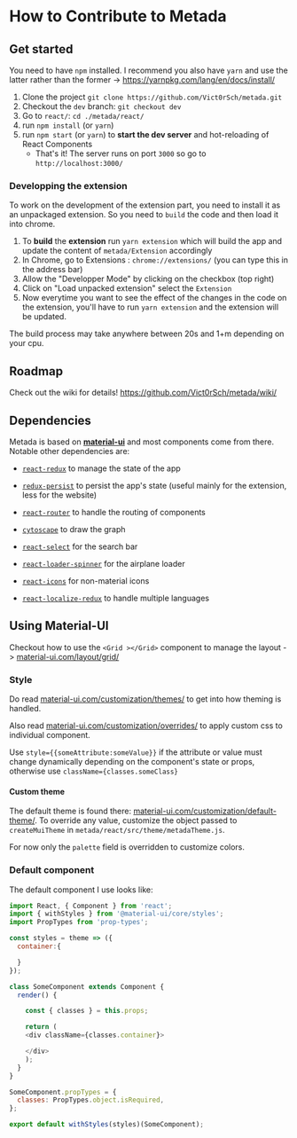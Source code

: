 # How to Contribute to Metada

## Get started

You need to have `npm` installed. I recommend you also have `yarn` and use the latter rather than the former -> https://yarnpkg.com/lang/en/docs/install/

1. Clone the project `git clone https://github.com/Vict0rSch/metada.git`
2. Checkout the `dev` branch: `git checkout dev`
3. Go to `react/`: `cd ./metada/react/`
4. run `npm install` (or `yarn`)
5. run `npm start` (or `yarn`) to **start the dev server** and hot-reloading of React Components
    * That's it! The server runs on port `3000` so go to `http://localhost:3000/`

### Developping the extension

To work on the development of the extension part, you need to install it as an unpackaged extension. So you need to `build` the code and then load it into chrome.

1. To **build** the **extension** run `yarn extension` which will build the app and update the content of `metada/Extension` accordingly
2. In Chrome, go to Extensions : `chrome://extensions/` (you can type this in the address bar)
3. Allow the "Developper Mode" by clicking on the checkbox (top right)
4. Click on "Load unpacked extension" select the `Extension`
5. Now everytime you want to see the effect of the changes in the code on the extension, you'll have to run `yarn extension` and the extension will be updated. 

The build process may take anywhere between 20s and 1+m depending on your cpu.

## Roadmap

Check out the wiki for details! https://github.com/Vict0rSch/metada/wiki/

## Dependencies

Metada is based on [**material-ui**](https://material-ui.com/) and most components come from there. Notable other dependencies are:

* [`react-redux`](https://github.com/reduxjs/react-redux) to manage the state of the app
* [`redux-persist`](https://github.com/rt2zz/redux-persist) to persist the app's state (useful mainly for the extension, less for the website)
* [`react-router`](https://github.com/ReactTraining/react-router) to handle the routing of components
* [`cytoscape`](https://js.cytoscape.org/) to draw the graph

* [`react-select`](https://react-select.com/) for the search bar
* [`react-loader-spinner`](https://github.com/mhnpd/react-loader-spinner) for the airplane loader
* [`react-icons`](http://react-icons.benjamintatum.com/all) for non-material icons
* [`react-localize-redux`](https://github.com/ryandrewjohnson/react-localize-redux/) to handle multiple languages

## Using Material-UI

Checkout how to use the `<Grid ></Grid>` component to manage the layout -> [material-ui.com/layout/grid/](https://material-ui.com/layout/grid/)

### Style

Do read [material-ui.com/customization/themes/](https://material-ui.com/customization/themes/) to get into how theming is handled.

Also read [material-ui.com/customization/overrides/](https://material-ui.com/customization/overrides/) to apply custom css to individual component.

Use `style={{someAttribute:someValue}}` if the attribute or value must change dynamically depending on the component's state or props, otherwise use `className={classes.someClass}`

#### Custom theme

The default theme is found there: [material-ui.com/customization/default-theme/](https://material-ui.com/customization/default-theme/).
To override any value, customize the object passed to `createMuiTheme` in `metada/react/src/theme/metadaTheme.js`.

For now only the `palette` field is overridden to customize colors.

### Default component

The default component I use looks like:

```javascript
import React, { Component } from 'react';
import { withStyles } from '@material-ui/core/styles';
import PropTypes from 'prop-types';

const styles = theme => ({
  container:{

  }
});

class SomeComponent extends Component {
  render() {

    const { classes } = this.props;

    return (
    <div className={classes.container}>

    </div>
    );
  }
}

SomeComponent.propTypes = {
  classes: PropTypes.object.isRequired,
};

export default withStyles(styles)(SomeComponent);

```
